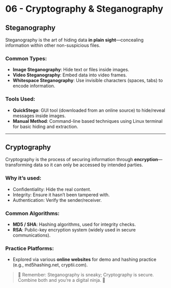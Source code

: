 # 06 - Cryptography & Steganography

## Steganography

Steganography is the art of hiding data **in plain sight**—concealing information within other non-suspicious files.

### Common Types:
- **Image Steganography**: Hide text or files inside images.
- **Video Steganography**: Embed data into video frames.
- **Whitespace Steganography**: Use invisible characters (spaces, tabs) to encode information.

### Tools Used:
- **QuickStego**: GUI tool (downloaded from an online source) to hide/reveal messages inside images.
- **Manual Method**: Command-line based techniques using Linux terminal for basic hiding and extraction.

---

## Cryptography

Cryptography is the process of securing information through **encryption**—transforming data so it can only be accessed by intended parties.

### Why it’s used:
- Confidentiality: Hide the real content.
- Integrity: Ensure it hasn’t been tampered with.
- Authentication: Verify the sender/receiver.

### Common Algorithms:
- **MD5 / SHA**: Hashing algorithms, used for integrity checks.
- **RSA**: Public-key encryption system (widely used in secure communications).

### Practice Platforms:
- Explored via various **online websites** for demo and hashing practice (e.g., md5hashing.net, cryptii.com).

> 🧠 Remember: Steganography is sneaky; Cryptography is secure. Combine both and you’re a digital ninja. 🥷
